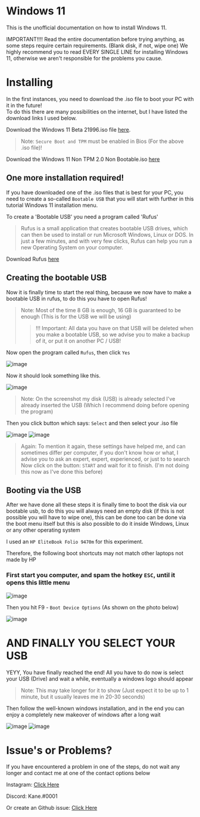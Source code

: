 # Windows 11

This is the unofficial documentation on how to install Windows 11.

IMPORTANT!!!!
Read the entire documentation before trying anything, as some steps require certain requirements. (Blank disk, if not, wipe one)
We highly recommend you to read EVERY SINGLE LINE for installing Windows 11, otherwise we aren't responsible for the problems you cause.

# Installing
In the first instances, you need to download the .iso file to boot your PC with it in the future!                  
To do this there are many possibilities on the internet, but I have listed the download links I used below.

Download the Windows 11 Beta 21996.iso file [here](https://drive.google.com/file/d/1J6dPZMr5dlZyrrzTTPzaUCeV0yHaZTAk/view).
> Note: `Secure Boot and TPM` must be enabled in Bios (For the above .iso file)!



Download the Windows 11 Non TPM 2.0 Non Bootable.iso [here](https://drive.google.com/file/d/1QGvcjEM_SM1eDnoHYzSxSe9wq_t5Jpsw/view)

## One more installation required! ##

If you have downloaded one of the .iso files that is best for your PC, you need to create a so-called `Bootable USB` that you will start with further in this tutorial Windows 11 installation menu.

To create a 'Bootable USB' you need a program called 'Rufus'
> Rufus is a small application that creates bootable USB drives, which can then be used to install or run Microsoft Windows, Linux or DOS. In just a few minutes, and with very few clicks, Rufus can help you run a new Operating System on your computer.

Download Rufus [here](https://rufus.ie/)

## Creating the bootable USB ##

Now it is finally time to start the real thing, because we now have to make a bootable USB in rufus, to do this you have to open Rufus!

> Note: Most of the time 8 GB is enough, 16 GB is guaranteed to be enough (This is for the USB we will be using)
>> !!! Important: All data you have on that USB will be deleted when you make a bootable USB, so we advise you to make a backup of it, or put it on another PC / USB!

Now open the program called `Rufus`, then click `Yes`

![image](https://user-images.githubusercontent.com/50002439/122442166-90706700-cf9e-11eb-8582-f4fa6b92e681.png)

Now it should look something like this.

![image](https://user-images.githubusercontent.com/50002439/122442250-aa11ae80-cf9e-11eb-8498-2f9cd4fbb3f2.png)
> Note: On the screenshot my disk (USB) is already selected
> I've already inserted the USB (Which I recommend doing before opening the program)

Then you click button which says: `Select` and then select your .iso file

![image](https://user-images.githubusercontent.com/50002439/122442822-4471f200-cf9f-11eb-8c57-11980a822be1.png)
![image](https://user-images.githubusercontent.com/50002439/122443010-72efcd00-cf9f-11eb-9707-5c51bf858399.png)

> Again: To mention it again, these settings have helped me, and can sometimes differ per computer, if you don't know how or what, I advise you to ask an expert, expert, experienced, or just to to search
Now click on the button: `START` and wait for it to finish. (I'm not doing this now as I've done this before)

## Booting via the USB ##

After we have done all these steps it is finally time to boot the disk via our bootable usb, to do this you will always need an empty disk (if this is not possible you will have to wipe one), this can be done too can be done via the boot menu itself but this is also possible to do it inside Windows, Linux or any other operating system

I used an `HP EliteBook Folio 9470m` for this experiment.

Therefore, the following boot shortcuts may not match other laptops not made by HP

### First start you computer, and spam the hotkey `ESC`, until it opens this little menu

![image](https://user-images.githubusercontent.com/50002439/122459142-d9c9b200-cfb0-11eb-9f64-45fef4824df4.png)

Then you hit F9 - `Boot Device Options` (As shown on the photo below)

![image](https://user-images.githubusercontent.com/50002439/122459174-e4844700-cfb0-11eb-8c54-0f5ecbe85afb.png)

# AND FINALLY YOU SELECT YOUR USB

YEYY, You have finally reached the end! All you have to do now is select your USB (Drive) and wait a while, eventually a windows logo should appear
> Note: This may take longer for it to show (Just expect it to be up to 1 minute, but it usually leaves me in 20-30 seconds)
> 
Then follow the well-known windows installation, and in the end you can enjoy a completely new makeover of windows after a long wait

![image](https://user-images.githubusercontent.com/50002439/122459278-0a115080-cfb1-11eb-9926-e4f00070e349.png)
![image](https://user-images.githubusercontent.com/50002439/122459315-15647c00-cfb1-11eb-9744-3f073e79d40c.png)

# Issue's or Problems?

If you have encountered a problem in one of the steps, do not wait any longer and contact me at one of the contact options below

Instagram: [Click Here](https://www.instagram.com/klvoets2006)

Discord: Kane.#0001

Or create an Github issue: [Click Here](https://github.com/kanetjuh/windows11/issues)


